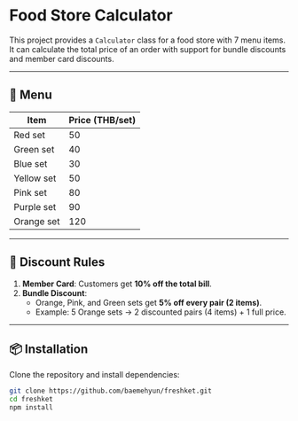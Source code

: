 # Food Store Calculator

This project provides a `Calculator` class for a food store with 7 menu items.  
It can calculate the total price of an order with support for bundle discounts and member card discounts.

---

## 🛒 Menu

| Item        | Price (THB/set) |
|-------------|-----------------|
| Red set     | 50              |
| Green set   | 40              |
| Blue set    | 30              |
| Yellow set  | 50              |
| Pink set    | 80              |
| Purple set  | 90              |
| Orange set  | 120             |

---

## 🎯 Discount Rules
1. **Member Card**: Customers get **10% off the total bill**.
2. **Bundle Discount**:  
   - Orange, Pink, and Green sets get **5% off every pair (2 items)**.  
   - Example: 5 Orange sets → 2 discounted pairs (4 items) + 1 full price.

---

## 📦 Installation

Clone the repository and install dependencies:

```bash
git clone https://github.com/baemehyun/freshket.git
cd freshket
npm install
